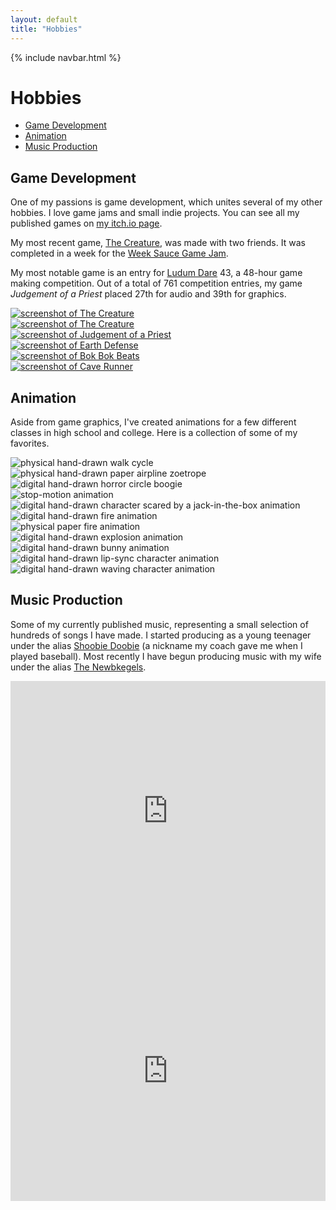 ```yaml
---
layout: default
title: "Hobbies"
---
```


{% include navbar.html %}

# Hobbies

- [Game Development](#game-development)
- [Animation](#animation)
- [Music Production](#music-production)

## Game Development

One of my passions is game development, which unites several of my other hobbies. I love game jams and small indie projects. You can see all my published games on [my itch.io page](https://supergobo.itch.io/).

My most recent game, [The Creature](https://supergobo.itch.io/the-creature), was made with two friends. It was completed in a week for the [Week Sauce Game Jam](https://itch.io/jam/weeksauce-3).

My most notable game is an entry for [Ludum Dare](https://ldjam.com/) 43, a 48-hour game making competition. Out of a total of 761 competition entries, my game _Judgement of a Priest_ placed 27th for audio and 39th for graphics.

<div class="row align-items-center">
  <div class="col-6 col-sm-4">
    <a href="https://supergobo.itch.io/the-creature" target="_blank">
      <img src="{{ site.baseurl }}/assets/images/games/creature-1.PNG" alt="screenshot of The Creature"/>
    </a>
  </div>
  <div class="col-6 col-sm-4">
    <a href="https://supergobo.itch.io/the-creature" target="_blank">
      <img src="{{ site.baseurl }}/assets/images/games/creature-2.PNG" alt="screenshot of The Creature"/>
    </a>
  </div>
  <div class="col-6 col-sm-4">
    <a href="https://supergobo.itch.io/judgement-of-a-priest?secret=y8iE62XuowSe3dRCjaB3YANzE8" target="_blank">
      <img src="{{ site.baseurl }}/assets/images/games/priest-1.jpg" alt="screenshot of Judgement of a Priest"/>
    </a>
  </div>
  <div class="col-6 col-sm-4">
    <a href="https://supergobo.itch.io/earth-defense" target="_blank">
      <img src="{{ site.baseurl }}/assets/images/games/ED.png" alt="screenshot of Earth Defense"/>
    </a>
  </div>
  <div class="col-6 col-sm-4">
    <a href="https://supergobo.itch.io/bok-bok-beats" target="_blank">
      <img src="{{ site.baseurl }}/assets/images/games/BBB.png" alt="screenshot of Bok Bok Beats"/>
    </a>
  </div>
  <div class="col-6 col-sm-4">
    <a href="https://supergobo.itch.io/cave-runner" target="_blank">
      <img src="{{ site.baseurl }}/assets/images/games/CR.png" alt="screenshot of Cave Runner"/>
    </a>
  </div>
</div>

## Animation

Aside from game graphics, I've created animations for a few different classes in high school and college. Here is a collection of some of my favorites.

<!-- GIFs made with https://ezgif.com/ -->

<div class="row align-items-center">
  <div class="col-4 mb-3">
    <img src="{{ site.baseurl }}/assets/images/animations/walk-cycle.gif" alt="physical hand-drawn walk cycle">
  </div>
  <div class="col-4 mb-3">
    <img src="{{ site.baseurl }}/assets/images/animations/zoetrope.gif" alt="physical hand-drawn paper airpline zoetrope">
  </div>
  <div class="col-4 mb-3">
    <img src="{{ site.baseurl }}/assets/images/animations/circle-boogie.gif" alt="digital hand-drawn horror circle boogie">
  </div>
</div>

<div class="row align-items-center">
  <div class="col-12 col-md-5 mb-3">
    <img src="{{ site.baseurl }}/assets/images/animations/six-ft-apart.gif" alt="stop-motion animation">
  </div>
  <div class="col-12 col-md-7 mb-3">
    <img src="{{ site.baseurl }}/assets/images/animations/jack-in-the-box.gif" alt="digital hand-drawn character scared by a jack-in-the-box animation">
  </div>
</div>

<div class="row align-items-center">
  <div class="col-4 col-md-2 mb-3">
    <img src="{{ site.baseurl }}/assets/images/animations/fire.gif" alt="digital hand-drawn fire animation">
  </div>
  <div class="col-8 col-md-4 mb-3">
    <img src="{{ site.baseurl }}/assets/images/animations/fire-paper.gif" alt="physical paper fire animation">
  </div>
  <div class="col-12 col-md-6 mb-3">
    <img src="{{ site.baseurl }}/assets/images/animations/explosion.gif" alt="digital hand-drawn explosion animation">
  </div>
</div>

<div class="row align-items-center">
  <div class="col-7 col-md-4 mb-3">
    <img src="{{ site.baseurl }}/assets/images/animations/bunny.gif" alt="digital hand-drawn bunny animation">
  </div>
  <div class="col-5 col-md-4 mb-3">
    <img src="{{ site.baseurl }}/assets/images/animations/monty-python.gif" alt="digital hand-drawn lip-sync character animation">
  </div>
  <div class="col-12 col-md-4 mb-3">
    <img src="{{ site.baseurl }}/assets/images/animations/wave.gif" alt="digital hand-drawn waving character animation">
  </div>
</div>

## Music Production

Some of my currently published music, representing a small selection of hundreds of songs I have made. I started producing as a young teenager under the alias [Shoobie Doobie](https://open.spotify.com/embed/artist/6YrSdl1dy1dDxZETIxW7n5) (a nickname my coach gave me when I played baseball). Most recently I have begun producing music with my wife under the alias [The Newbkegels](https://thenewbkegels.bandcamp.com).

<div class="row">
  <div class="col-sm-6">
    <iframe id="shoobie" src="https://open.spotify.com/embed/artist/6YrSdl1dy1dDxZETIxW7n5" allowtransparency="true" allow="encrypted-media" style="border: 0; width: 100%; height: 26rem;"></iframe>
  </div>
  <div class="col-sm-6">
    <iframe id="newbkegels" src="https://bandcamp.com/EmbeddedPlayer/track=1706869695/size=large/bgcol=ffffff/linkcol=0687f5/tracklist=false/transparent=true/" seamless style="border: 0; width: 100%; height: 26rem;"><a href="https://thenewbkegels.bandcamp.com/track/come-thou-fount">Come Thou Fount by The Newbkegels</a></iframe>
  </div>
</div>
